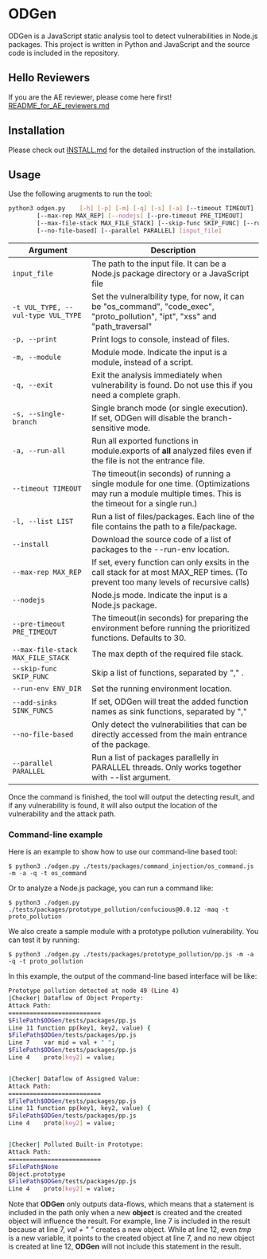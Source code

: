 # ODGen
ODGen is a JavaScript static analysis tool to detect vulnerabilities in Node.js packages. This project is written in Python and JavaScript and the source code is included in the repository. 

## Hello Reviewers
If you are the AE reviewer, please come here first! [README\_for\_AE\_reviewers.md](./README_for_AE_reviewers.md)

## Installation
Please check out [INSTALL.md](./INSTALL.md) for the detailed instruction of the installation.

## Usage
Use the following arugments to run the tool:

```bash
python3 odgen.py	[-h] [-p] [-m] [-q] [-s] [-a] [--timeout TIMEOUT] [-l LIST] [--install] 
		[--max-rep MAX_REP] [--nodejs] [--pre-timeout PRE_TIMEOUT]
		[--max-file-stack MAX_FILE_STACK] [--skip-func SKIP_FUNC] [--run-env RUN_ENV] 
		[--no-file-based] [--parallel PARALLEL] [input_file]
```

| Argument | Description |
| -------- | ----------- |
| `input_file` | The path to the input file. It can be a Node.js package directory or a JavaScript file |
| `-t VUL_TYPE, --vul-type VUL_TYPE` | Set the vulneralbility type, for now, it can be "os\_command", "code\_exec", "proto\_pollution", "ipt", "xss" and "path\_traversal"|
| `-p, --print` | Print logs to console, instead of files. |
| `-m, --module` | Module mode. Indicate the input is a module, instead of a script. |
| `-q, --exit` | Exit the analysis immediately when vulnerability is found. Do not use this if you need a complete graph. |
| `-s, --single-branch` | Single branch mode (or single execution). If set, ODGen will disable the branch-sensitive mode. |
| `-a, --run-all` | Run all exported functions in module.exports of **all** analyzed files even if the file is not the entrance file.|
| `--timeout TIMEOUT`| The timeout(in seconds) of running a single module for one time. (Optimizations may run a module multiple times. This is the timeout for a single run.)|
| `-l, --list LIST`| Run a list of files/packages. Each line of the file contains the path to a file/package. |
| `--install`| Download the source code of a list of packages to the --run-env location. |
| `--max-rep MAX_REP`| If set, every function can only exsits in the call stack for at most MAX_REP times. (To prevent too many levels of recursive calls)| 
| `--nodejs`| Node.js mode. Indicate the input is a Node.js package. |
| `--pre-timeout PRE_TIMEOUT`| The timeout(in seconds) for preparing the environment before running the prioritized functions. Defaults to 30.|
| `--max-file-stack MAX_FILE_STACK`| The max depth of the required file stack. |
| `--skip-func SKIP_FUNC`| Skip a list of functions, separated by "," .|
| `--run-env ENV_DIR` | Set the running environment location.|
| `--add-sinks SINK_FUNCS` | If set, ODGen will treat the added function names as sink functions, separated by ","|
| `--no-file-based`| Only detect the vulnerabilities that can be directly accessed from the main entrance of the package. |
| `--parallel PARALLEL`| Run a list of packages parallelly in PARALLEL threads. Only works together with --list argument. |

Once the command is finished, the tool will output the detecting result, and if any vulnerability is found, it will also output the location of the vulnerability and the attack path. 

### Command-line example
Here is an example to show how to use our command-line based tool:

```shell
$ python3 ./odgen.py ./tests/packages/command_injection/os_command.js -m -a -q -t os_command
```

Or to analyze a Node.js package, you can run a command like:

```shell
$ python3 ./odgen.py ./tests/packages/prototype_pollution/confucious@0.0.12 -maq -t proto_pollution
```

We also create a sample module with a prototype pollution vulnerability. You can test it by running:

```shell
$ python3 ./odgen.py ./tests/packages/prototype_pollution/pp.js -m -a -q -t proto_pollution
```

In this example, the output of the command-line based interface will be like:

```bash
Prototype pollution detected at node 49 (Line 4)
|Checker| Dataflow of Object Property:
Attack Path:
==========================
$FilePath$ODGen/tests/packages/pp.js
Line 11	function pp(key1, key2, value) {
$FilePath$ODGen/tests/packages/pp.js
Line 7	  var mid = val + " ";
$FilePath$ODGen/tests/packages/pp.js
Line 4	  proto[key2] = value;


|Checker| Dataflow of Assigned Value:
Attack Path:
==========================
$FilePath$ODGen/tests/packages/pp.js
Line 11	function pp(key1, key2, value) {
$FilePath$ODGen/tests/packages/pp.js
Line 4	  proto[key2] = value;


|Checker| Polluted Built-in Prototype:
Attack Path:
==========================
$FilePath$None
Object.prototype
$FilePath$ODGen/tests/packages/pp.js
Line 4	  proto[key2] = value;
```

Note that **ODGen** only outputs data-flows, which means that a statement is included in the path only when a new **object** is created and the created object will influence the result. For example, line 7 is included in the result because at line 7, *val + " "* creates a new object. While at line 12, even *tmp* is a new variable, it points to the created object at line 7, and no new object is created at line 12, **ODGen** will not include this statement in the result. 
